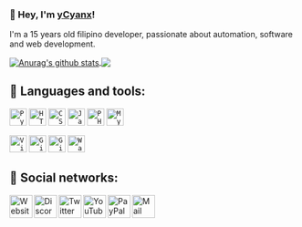 ### 👋 Hey, I'm [yCyanx](https://github.com.io/yCyanx)!

I'm a 15 years old filipino developer, passionate about automation, software and web development.

<a href="https://github.com/yCyanx69?tab=repositories">
  <img align="center" src="https://github-readme-stats.vercel.app/api?username=yCyanx69&theme=algolia&show_icons=true&include_all_commits=true" alt="Anurag's github stats">
</a>
<a href="https://ycyanx69.github.io/yCyanx">
  <img align="center" src="https://github-readme-stats.vercel.app/api/top-langs/?username=yCyanx69&theme=algolia&layout=compact">
</a>

## 🚀 Languages and tools:

<code><img height="30" src="https://cv.quentium.fr/img/python.png" title="Python 3.8"></code>
<code><img height="30" src="https://cv.quentium.fr/img/HTML.png" title="HTML 5"></code>
<code><img height="30" src="https://cv.quentium.fr/img/CSS.png" title="CSS 3"></code>
<code><img height="30" src="https://cv.quentium.fr/img/JS.png" title="JavaScript ES5+"></code>
<code><img height="30" src="https://cv.quentium.fr/img/PHP.png" title="PHP 7.4"></code>
<code><img height="30" src="https://cv.quentium.fr/img/SQL.png" title="MySQL"></code>

<code><img height="30" src="https://cv.quentium.fr/img/visual_studio_code.png" title="Visual Studio Code"></code>
<code><img height="30" src="https://cv.quentium.fr/img/git.png" title="Git"></code>
<code><img height="30" src="https://cv.quentium.fr/img/github_desktop.png" title="GitHub desktop"></code>
<code><img height="30" src="https://cv.quentium.fr/img/wamp.png" title="Wamp"></code>

## 🔗 Social networks:

<a href="https://quentium.fr" title="Website">
  <img align="left" alt="Website" width="40px" src="https://quentium.fr/+img/footer/www.png" />
</a>
<a href="https://discord.gg/5sehgXx" title="Discord">
  <img align="left" alt="Discord" width="40px" src="https://quentium.fr/+img/footer/discord.png" />
</a>
<a href="https://www.twitter.com/QuentiumYT" title="Twitter">
  <img align="left" alt="Twitter" width="40px" src="https://quentium.fr/+img/footer/twitter.png" />
</a>
<a href="https://www.youtube.com/QuentiumYT" title="YouTube">
  <img align="left" alt="YouTube" width="40px" src="https://quentium.fr/+img/footer/youtube.png" />
</a>
<a href="https://www.paypal.me/QuentiumYT/1" title="PayPal">
  <img align="left" alt="PayPal" width="40px" src="https://quentium.fr/+img/footer/paypal.png" />
</a>
<a href="mailto:pro@quentium.fr?subject=[GitHub]%20Contact%20for%20..." title="Mail">
  <img align="left" alt="Mail" width="40px" src="https://quentium.fr/+img/footer/mail.png" />
</a>
